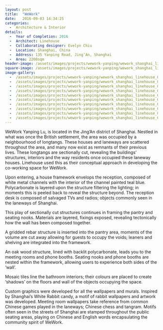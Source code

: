 ```yaml
---
layout: post
title:  "WeWork"
date:   2016-09-03 14:34:25
categories:
  -  Architecture & Interior
details:
  -  Year of Completion: 2016
  -  Architect: Linehouse
  -  Collaborating designer: Evelyn Chiu
  -  Location: Shanghai, China
  -  Address: 135 Yanping Road, Jing’An, Shanghai
  -  Area: 2200sqm
header-image: /assets/images/projects/wework-yanping/wework_shanghai_linehouse_005.jpg
square-image: /assets/images/projects/wework-yanping/wework_shanghai_linehouse_square.jpg
image-gallery:
  -  /assets/images/projects/wework-yanping/wework_shanghai_linehouse_001.jpg
  -  /assets/images/projects/wework-yanping/wework_shanghai_linehouse_002.jpg
  -  /assets/images/projects/wework-yanping/wework_shanghai_linehouse_003.jpg
  -  /assets/images/projects/wework-yanping/wework_shanghai_linehouse_004.jpg
  -  /assets/images/projects/wework-yanping/wework_shanghai_linehouse_005.jpg
  -  /assets/images/projects/wework-yanping/wework_shanghai_linehouse_006.jpg
  -  /assets/images/projects/wework-yanping/wework_shanghai_linehouse_007.jpg
  -  /assets/images/projects/wework-yanping/wework_shanghai_linehouse_008.jpg
  -  /assets/images/projects/wework-yanping/wework_shanghai_linehouse_009.jpg
  -  /assets/images/projects/wework-yanping/wework_shanghai_linehouse_010.jpg
---
```

WeWork Yanping Lu, is located in the Jing’An district of Shanghai. Nestled in what was once the British settlement, the area was occupied by a neighbourhood of longtangs. These houses and laneways are scattered throughout the area, and many now exist as remnants of their previous lives. These longtangs are sectionally cut, revealing the buildings’ structures, interiors and the way residents once occupied these laneway houses. Linehouse used this as their conceptual approach in developing the co-working space for WeWork. 

Upon entering, a house framework envelops the reception, composed of white metal channels with the interior of the channel painted teal blue. Polycarbonate is layered upon the structure filtering the lighting; in moments this is peeled back to reveal the structure beyond. The reception desk is composed of salvaged TVs and radios; objects commonly seen in the laneways of Shanghai. 

This play of sectionally cut structures continues in framing the pantry and seating nooks.  Materials are layered, fixings exposed, revealing tectonically how the wall has been composed together. 

A gridded rebar structure is inserted into the pantry area, moments of the volume are cut away allowing for guests to occupy the voids; leaners and shelving are integrated into the framework.

An oak wood structure, lined with backlit polycarbonate, leads you to the meeting rooms and phone booths. Seating nooks and phone booths are nested within the framework, allowing users to experience both sides of the ‘wall’. 

Mosaic tiles line the bathroom interiors; their colours are placed to create ‘shadows’ on the floors and wall of the objects occupying the space. 

Custom graphics were developed for all the wallpapers and murals. Inspired by Shanghai’s White Rabbit candy, a motif of rabbit wallpapers and artwork was developed. Meeting room wallpapers take reference from common Chinese games played in the laneways; Chinese chess and tangram. Motifs often seen in the streets of Shanghai are stamped throughout the public seating areas, playing on Chinese and English words encapsulating the community spirit of WeWork. 
